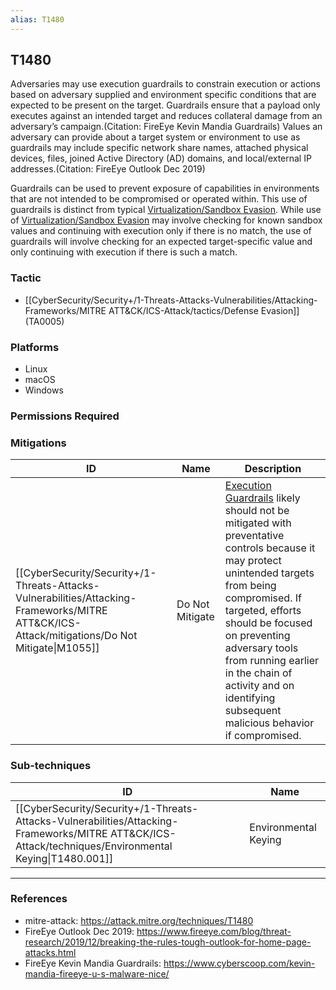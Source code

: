 ```yaml
---
alias: T1480
---
```


## T1480

Adversaries may use execution guardrails to constrain execution or actions based on adversary supplied and environment specific conditions that are expected to be present on the target. Guardrails ensure that a payload only executes against an intended target and reduces collateral damage from an adversary’s campaign.(Citation: FireEye Kevin Mandia Guardrails) Values an adversary can provide about a target system or environment to use as guardrails may include specific network share names, attached physical devices, files, joined Active Directory (AD) domains, and local/external IP addresses.(Citation: FireEye Outlook Dec 2019)

Guardrails can be used to prevent exposure of capabilities in environments that are not intended to be compromised or operated within. This use of guardrails is distinct from typical [Virtualization/Sandbox Evasion](https://attack.mitre.org/techniques/T1497). While use of [Virtualization/Sandbox Evasion](https://attack.mitre.org/techniques/T1497) may involve checking for known sandbox values and continuing with execution only if there is no match, the use of guardrails will involve checking for an expected target-specific value and only continuing with execution if there is such a match.


### Tactic
- [[CyberSecurity/Security+/1-Threats-Attacks-Vulnerabilities/Attacking-Frameworks/MITRE ATT&CK/ICS-Attack/tactics/Defense Evasion]] (TA0005)

### Platforms
- Linux
- macOS
- Windows

### Permissions Required

### Mitigations

| ID | Name | Description |
| --- | --- | --- |
| [[CyberSecurity/Security+/1-Threats-Attacks-Vulnerabilities/Attacking-Frameworks/MITRE ATT&CK/ICS-Attack/mitigations/Do Not Mitigate\|M1055]] | Do Not Mitigate | [Execution Guardrails](https://attack.mitre.org/techniques/T1480) likely should not be mitigated with preventative controls because it may protect unintended targets from being compromised. If targeted, efforts should be focused on preventing adversary tools from running earlier in the chain of activity and on identifying subsequent malicious behavior if compromised. |

### Sub-techniques

| ID | Name |
| --- | --- |
| [[CyberSecurity/Security+/1-Threats-Attacks-Vulnerabilities/Attacking-Frameworks/MITRE ATT&CK/ICS-Attack/techniques/Environmental Keying\|T1480.001]] | Environmental Keying |


---
### References

- mitre-attack: https://attack.mitre.org/techniques/T1480
- FireEye Outlook Dec 2019: https://www.fireeye.com/blog/threat-research/2019/12/breaking-the-rules-tough-outlook-for-home-page-attacks.html
- FireEye Kevin Mandia Guardrails: https://www.cyberscoop.com/kevin-mandia-fireeye-u-s-malware-nice/
